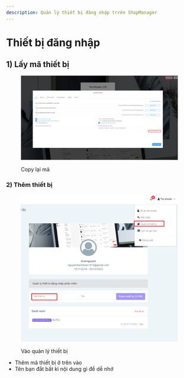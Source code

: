 ```yaml
---
description: Quản lý thiết bị đăng nhập trrên ShopManager
---
```


# Thiết bị đăng nhập

## 1) Lấy mã thiết bị

<figure><img src="../../.gitbook/assets/image (1).png" alt=""><figcaption><p>Copy lại mã</p></figcaption></figure>

### 2) Thêm thiết bị

<figure><img src="../../.gitbook/assets/image.png" alt=""><figcaption><p>Vào quản lý thiết bị</p></figcaption></figure>

* Thêm mã thiết bị ở trên vào
* Tên bạn đắt bất kì nội dung gì để dễ nhớ





